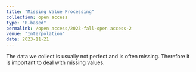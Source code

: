 ```yaml
---
title: "Missing Value Processing"
collection: open access
type: "R-based"
permalink: /open access/2023-fall-open access-2
venue: "Interpolation"
date: 2023-11-21
---
```


The data we collect is usually not perfect and is often missing. Therefore it is important to deal with missing values.
